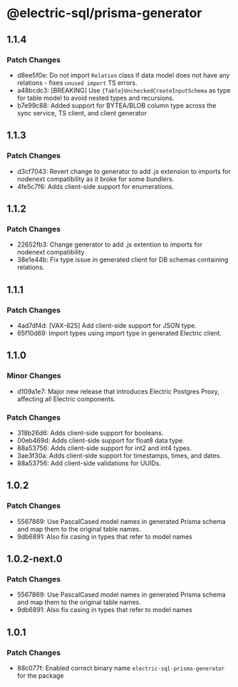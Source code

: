 # @electric-sql/prisma-generator

## 1.1.4

### Patch Changes

- d8ee5f0e: Do not import `Relation` class if data model does not have any relations - fixes `unused import` TS errors.
- a48bcdc3: [BREAKING] Use `{Table}UncheckedCreateInputSchema` as type for table model to avoid nested types and recursions.
- b7e99c88: Added support for BYTEA/BLOB column type across the sync service, TS client, and client generator

## 1.1.3

### Patch Changes

- d3cf7043: Revert change to generator to add .js extension to imports for nodenext compatibility as it broke for some bundlers.
- 4fe5c7f6: Adds client-side support for enumerations.

## 1.1.2

### Patch Changes

- 22652fb3: Change generator to add .js extention to imports for nodenext compatibility
- 38e1e44b: Fix type issue in generated client for DB schemas containing relations.

## 1.1.1

### Patch Changes

- 4ad7df4d: [VAX-825] Add client-side support for JSON type.
- 65f10d69: Import types using import type in generated Electric client.

## 1.1.0

### Minor Changes

- d109a1e7: Major new release that introduces Electric Postgres Proxy, affecting all Electric components.

### Patch Changes

- 318b26d6: Adds client-side support for booleans.
- 00eb469d: Adds client-side support for float8 data type.
- 88a53756: Adds client-side support for int2 and int4 types.
- 3ae3f30a: Adds client-side support for timestamps, times, and dates.
- 88a53756: Add client-side validations for UUIDs.

## 1.0.2

### Patch Changes

- 5567869: Use PascalCased model names in generated Prisma schema and map them to the original table names.
- 9db6891: Also fix casing in types that refer to model names

## 1.0.2-next.0

### Patch Changes

- 5567869: Use PascalCased model names in generated Prisma schema and map them to the original table names.
- 9db6891: Also fix casing in types that refer to model names

## 1.0.1

### Patch Changes

- 88c077f: Enabled correct binary name `electric-sql-prisma-generator` for the package
